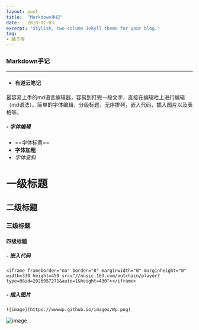 ```yaml
---
layout: post
title:  "Markdown手记"
date:   2018-01-03
excerpt: "Stylish, two-column Jekyll theme for your blog."
tag:
- 脑子疼
---
```


### Markdown手记

---

- #### 有道云笔记
最容易上手的md语言编辑器，容易到打完一段文字，直接在编辑栏上进行编辑（md语法）。简单的字体编辑，分级标题，无序排列，嵌入代码，插入图片以及表格等。

##### - 字体编辑
- ==字体标黄==
- **字体加粗**
- *字体变斜*
# 一级标题
## 二级标题
### 三级标题
#### 四级标题

##### - 嵌入代码

```
<iframe frameborder="no" border="0" marginwidth="0" marginheight="0" width=330 height=450 src="//music.163.com/outchain/player?type=0&id=2026957271&auto=1&height=430"></iframe>

```

##### - 插入图片

```
![image](https://wwwwp.github.io/images/Wp.png)
```
![image](https://wwwwp.github.io/images/Wp.png)